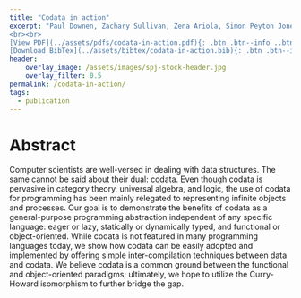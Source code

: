 ```yaml
---
title: "Codata in action"
excerpt: "Paul Downen, Zachary Sullivan, Zena Ariola, Simon Peyton Jones <br><br> Published in <em>European Symposium on Programming (ESOP'19)</em> by Springer
<br><br>
[View PDF](../assets/pdfs/codata-in-action.pdf){: .btn .btn--info ..btn--large}
[Download BibTex](../assets/bibtex/codata-in-action.bib){: .btn .btn--info ..btn--large}"
header:
    overlay_image: /assets/images/spj-stock-header.jpg
    overlay_filter: 0.5
permalink: /codata-in-action/
tags:  
  - publication
---
```


# Abstract
Computer scientists are well-versed in dealing with data structures. The same cannot be said about their dual: codata. Even though codata is pervasive in category theory, universal algebra, and logic, the use of codata for programming has been mainly relegated to representing infinite objects and processes. Our goal is to demonstrate the benefits of codata as a general-purpose programming abstraction independent of any specific language: eager or lazy, statically or dynamically typed, and functional or object-oriented. While codata is not featured in many programming languages today, we show how codata can be easily adopted and implemented by offering simple inter-compilation techniques between data and codata. We believe codata is a common ground between the functional and object-oriented paradigms; ultimately, we hope to utilize the Curry-Howard isomorphism to further bridge the gap.
